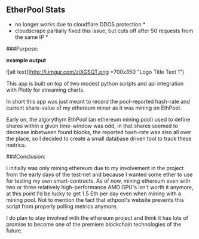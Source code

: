 EtherPool Stats
---

* no longer works due to cloudflare DDOS protection *
* cloudscrape partially fixed this issue, but cuts off after 50 requests from the same IP *


###Purpose:

**example output**

![alt text](http://i.imgur.com/ziXGSQT.png =700x350 "Logo Title Text 1")


This app is built on top of two modest python scripts and api integration with Plotly for streaming charts.

In short this app was just meant to record the pool-reported hash-rate and current share-value of my ethereum miner as it was mining on EthPool.

Early on, the algorythym EthPool (an ethereum mining pool) used to define shares within a given time-window was odd, in that shares seemed to decrease inbetween found blocks, the reported hash-rate was also all over the place, so I decided to create a small database driven tool to track these metrics.

###Conclusion:

I initially was only mining ethereum due to my involvement in the project from the early days of the test-net and because I wanted some ether to use for testing my own smart-contracts.  As of now, mining ethereum even with two or three relatively high-performance AMD GPU's isn't worth it anymore, at this point I'd be lucky to get 1.5 Eth per day even when mining with a mining pool.  Not to mention the fact that ethpool's website prevents this script from properly polling metrics anymore.

I do plan to stay involved with the ethereum project and think it has lots of promise to become one of the premiere blockchain technologies of the future.